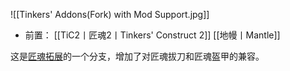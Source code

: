 ![[Tinkers' Addons(Fork) with Mod Support.jpg]]
- 前置：
 [[TiC2丨匠魂2丨Tinkers' Construct 2]]
 [[地幔丨Mantle]]

这是[匠魂拓展](https://www.mcmod.cn/class/1770.html)的一个分支，增加了对匠魂拔刀和匠魂盔甲的兼容。